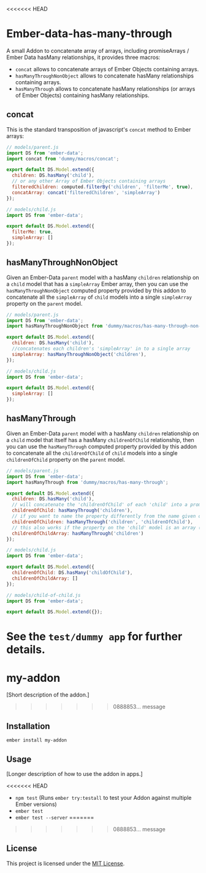 <<<<<<< HEAD
# Ember-data-has-many-through

A small Addon to concatenate array of arrays, including promiseArrays / Ember Data hasMany relationships, it provides three macros:
* `concat` allows to concatenate arrays of Ember Objects containing arrays.
* `hasManyThroughNonObject` allows to concatenate hasMany relationships containing arrays.
* `hasManyThrough` allows to concatenate hasMany relationships (or arrays of Ember Objects) containing hasMany relationships.

## concat

This is the standard transposition of javascript's `concat` method to Ember arrays:

``````javascript
// models/parent.js
import DS from 'ember-data';
import concat from 'dummy/macros/concat';

export default DS.Model.extend({
  children: DS.hasMany('child'),
  // or any other Array of Ember Objects containing arrays
  filteredChildren: computed.filterBy('children', 'filterMe', true),
  concatArray: concat('filteredChildren', 'simpleArray')
});
``````

``````javascript
// models/child.js
import DS from 'ember-data';

export default DS.Model.extend({
  filterMe: true,
  simpleArray: []
});
``````

## hasManyThroughNonObject

Given an Ember-Data `parent` model with a hasMany `children` relationship on a `child` model that has a `simpleArray` Ember array,
then you can use the `hasManyThroughNonObject` computed property provided by this addon to concatenate all the `simpleArray` of `child` models
into a single `simpleArray` property on the `parent` model.

``````javascript
// models/parent.js
import DS from 'ember-data';
import hasManyThroughNonObject from 'dummy/macros/has-many-through-non-object';

export default DS.Model.extend({
  children: DS.hasMany('child'),
  //concatenates each children's 'simpleArray' in to a single array
  simpleArray: hasManyThroughNonObject('children'),
});
``````

``````javascript
// models/child.js
import DS from 'ember-data';

export default DS.Model.extend({
  simpleArray: []
});
``````

## hasManyThrough

Given an Ember-Data `parent` model with a hasMany `children` relationship on a `child` model that itself has a hasMany `childrenOfChild` relationship,
then you can use the `hasManyThrough` computed property provided by this addon to concatenate all the `childrenOfChild` of `child` models
into a single `childrenOfChild` property on the `parent` model.

``````javascript
// models/parent.js
import DS from 'ember-data';
import hasManyThrough from 'dummy/macros/has-many-through';

export default DS.Model.extend({
  children: DS.hasMany('child'),
  // will concatenate the 'childrenOfChild' of each 'child' into a promiseArray CP
  childrenOfChild: hasManyThrough('children'),
  // if you want to name the property differently from the name given on the `children` hasMany property
  childrenOfChildren: hasManyThrough('children', 'childrenOfChild'),
  // this also works if the property on the 'child' model is an array (not a promise)
  childrenOfChildArray: hasManyThrough('children')
});
``````

``````javascript
// models/child.js
import DS from 'ember-data';

export default DS.Model.extend({
  childrenOfChild: DS.hasMany('childOfChild'),
  childrenOfChildArray: []
});
``````

``````javascript
// models/child-of-child.js
import DS from 'ember-data';

export default DS.Model.extend({});
``````

See the `test/dummy app` for further details.
=======
my-addon
==============================================================================

[Short description of the addon.]
>>>>>>> 0888853... message

Installation
------------------------------------------------------------------------------

```
ember install my-addon
```


Usage
------------------------------------------------------------------------------

[Longer description of how to use the addon in apps.]

<<<<<<< HEAD
* `npm test` (Runs `ember try:testall` to test your Addon against multiple Ember versions)
* `ember test`
* `ember test --server`
=======
>>>>>>> 0888853... message

License
------------------------------------------------------------------------------

This project is licensed under the [MIT License](LICENSE.md).
